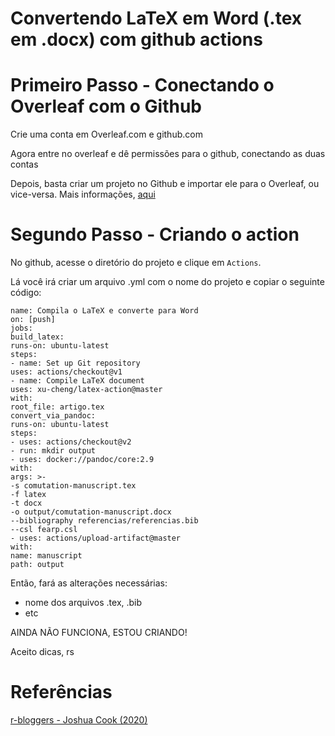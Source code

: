 # Convertendo LaTeX em Word (.tex em .docx) com github actions

# Primeiro Passo - Conectando o Overleaf com o Github

Crie uma conta em Overleaf.com e github.com

Agora entre no overleaf e dê permissões para o github, conectando as duas contas

Depois, basta criar um projeto no Github e importar ele para o Overleaf, ou vice-versa.
Mais informações, [aqui](https://www.overleaf.com/learn/how-to/Using_Git_and_GitHub#Overleaf_GitHub_Synchronization)


# Segundo Passo - Criando o action

No github, acesse o diretório do projeto e clique em `Actions`.

Lá você irá criar um arquivo .yml com o nome do projeto e copiar o seguinte código:

```actions
name: Compila o LaTeX e converte para Word
on: [push]
jobs:
build_latex:
runs-on: ubuntu-latest
steps:
- name: Set up Git repository
uses: actions/checkout@v1
- name: Compile LaTeX document
uses: xu-cheng/latex-action@master
with:
root_file: artigo.tex
convert_via_pandoc:
runs-on: ubuntu-latest
steps:
- uses: actions/checkout@v2
- run: mkdir output
- uses: docker://pandoc/core:2.9
with:
args: >-
-s comutation-manuscript.tex
-f latex
-t docx
-o output/comutation-manuscript.docx
--bibliography referencias/referencias.bib
--csl fearp.csl
- uses: actions/upload-artifact@master
with:
name: manuscript
path: output
```
Então, fará as alterações necessárias:
 - nome dos arquivos .tex, .bib
 - etc

AINDA NÃO FUNCIONA, ESTOU CRIANDO!

Aceito dicas, rs


# Referências

[r-bloggers - Joshua Cook (2020)](https://www.r-bloggers.com/2020/03/github-actions-for-compiling-and-converting-latex/) 
